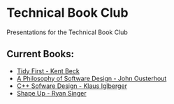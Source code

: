 <!-- README FOR Node Technical Book Club -->
# **Technical Book Club**
Presentations for the Technical Book Club

## Current Books:
- [Tidy First - Kent Beck](./tidy_first/)
- [A Philosophy of Software Design - John Ousterhout](./philosophy_of_software_design/)
- [C++ Sofware Design - Klaus Iglberger](./cpp_software_design/)
- [Shape Up - Ryan Singer](./shape_up/)

